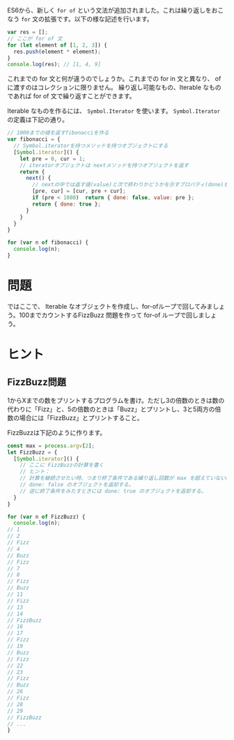 ES6から、新しく `for of` という文法が追加されました。これは繰り返しをおこなう `for` 文の拡張です。以下の様な記述を行います。

```javascript
var res = [];
// ここが for of 文
for (let element of [1, 2, 3]) {
  res.push(element * element);
}
console.log(res); // [1, 4, 9]
```

これまでの for 文と何が違うのでしょうか。これまでの for in 文と異なり、 of に渡すのはコレクションに限りません。
繰り返し可能なもの、Iterable なものであれば for of 文で繰り返すことができます。

Iterable なものを作るには、 `Symbol.Iterator` を使います。 `Symbol.Iterator` の定義は下記の通り。

```javascript
// 1000までの値を返すfibonacciを作る
var fibonacci = {
  // Symbol.iteratorを持つメソッドを持つオブジェクトにする
  [Symbol.iterator]() {
    let pre = 0, cur = 1;
    // iteratorオブジェクトは nextメソッドを持つオブジェクトを返す
    return {
      next() {
        // nextの中では返す値(value)と次で終わりかどうかを示すプロパティ(done)を返す
        [pre, cur] = [cur, pre + cur];
        if (pre < 1000)  return { done: false, value: pre };
        return { done: true };
      }
    }
  }
}

for (var n of fibonacci) {
  console.log(n);
}
```

# 問題

ではここで、 Iterable なオブジェクトを作成し、for-ofループで回してみましょう。100までカウントするFizzBuzz 問題を作って for-of ループで回しましょう。

# ヒント

## FizzBuzz問題

1からXまでの数をプリントするプログラムを書け。ただし3の倍数のときは数の代わりに「Fizz」と、5の倍数のときは「Buzz」とプリントし、3と5両方の倍数の場合には「FizzBuzz」とプリントすること。

FizzBuzzは下記のように作ります。

```javascript
const max = process.argv[2];
let FizzBuzz = {
  [Symbol.iterator]() {
    // ここに FizzBuzzの計算を書く
    // ヒント：
    // 計算を継続させたい時、つまり終了条件である繰り返し回数が max を超えていない時は
    // done: false のオブジェクトを返却する。
    // 逆に終了条件をみたすときには done: true のオブジェクトを返却する。
  }
}

for (var n of FizzBuzz) {
  console.log(n);
// 1
// 2
// Fizz
// 4
// Buzz
// Fizz
// 7
// 8
// Fizz
// Buzz
// 11
// Fizz
// 13
// 14
// FizzBuzz
// 16
// 17
// Fizz
// 19
// Buzz
// Fizz
// 22
// 23
// Fizz
// Buzz
// 26
// Fizz
// 28
// 29
// FizzBuzz
// ...
}

```
